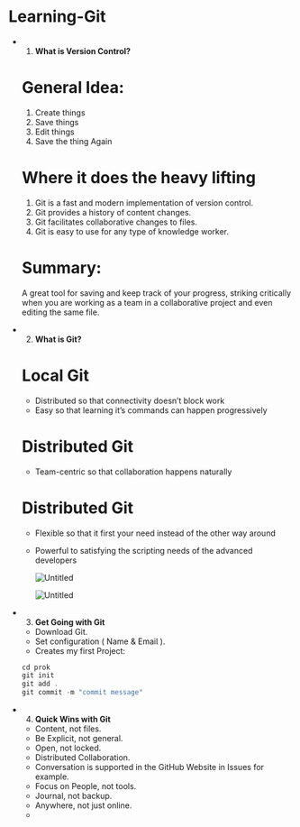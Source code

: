 # Learning-Git

- 1. ****What is Version Control?****
    
    # General Idea:
    
    1. Create things
    2. Save things
    3. Edit things
    4. Save the thing Again
    
    # Where it does the heavy lifting
    
    1. Git is a fast and modern implementation of version control.
    2. Git provides a history of content changes.
    3. Git facilitates collaborative changes to files.
    4. Git is easy to use for any type of knowledge worker.
    
    # Summary:
    
    A great tool for saving  and keep track of your progress, striking critically when you are working as a team in a collaborative project and even editing the same file.
    
- 2. ****What is Git?****
    
    # Local Git
    
    - Distributed so that connectivity doesn’t block work
    - Easy so that learning it’s commands can happen progressively
    
    # Distributed Git
    
    - Team-centric so that collaboration happens naturally
    
    # Distributed Git
    
    - Flexible so that it first your need instead of the other way around
    - Powerful to satisfying the scripting needs of the advanced developers
        
        
        ![Untitled](https://s3-us-west-2.amazonaws.com/secure.notion-static.com/6931588c-4282-40b7-84a1-d0dd2d693511/Untitled.png)
        
        ![Untitled](https://s3-us-west-2.amazonaws.com/secure.notion-static.com/16e51ed2-a43a-4f17-b0cb-029a40f88c7b/Untitled.png)
        
- 3. ****Get Going with Git****
    - Download Git.
    - Set configuration ( Name & Email ).
    - Creates my first Project:
    
    ```jsx
    cd prok
    git init
    git add .
    git commit -m "commit message"
    ```
    
- 4. ****Quick Wins with Git****
    - Content, not files.
    - Be Explicit, not general.
    - Open, not locked.
    - Distributed Collaboration.
    - Conversation is supported in the GitHub Website in Issues for example.
    - Focus on People, not tools.
    - Journal, not backup.
    - Anywhere, not just online.
    -
